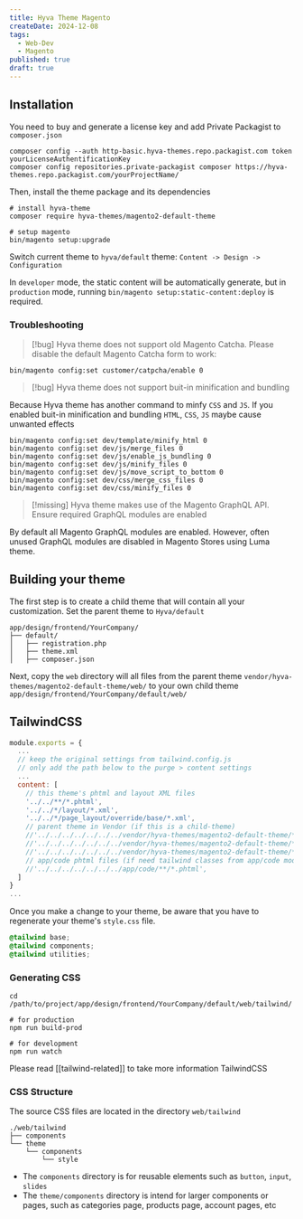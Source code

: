```yaml
---
title: Hyva Theme Magento
createDate: 2024-12-08
tags:
  - Web-Dev
  - Magento
published: true
draft: true
---
```

## Installation

You need to buy and generate a license key and add Private Packagist to `composer.json`

```shell
composer config --auth http-basic.hyva-themes.repo.packagist.com token yourLicenseAuthentificationKey
composer config repositories.private-packagist composer https://hyva-themes.repo.packagist.com/yourProjectName/
```

Then, install the theme package and its dependencies

```shell
# install hyva-theme
composer require hyva-themes/magento2-default-theme

# setup magento
bin/magento setup:upgrade
```

Switch current theme to `hyva/default` theme: `Content -> Design -> Configuration`

In `developer` mode, the static content will be automatically generate, but in `production` mode, running `bin/magento setup:static-content:deploy` is required.
### Troubleshooting

> [!bug] Hyva theme does not support old Magento Catcha. Please disable the default Magento Catcha form to work:

```shell
bin/magento config:set customer/catpcha/enable 0
```

> [!bug] Hyva theme does not support buit-in minification and bundling

Because Hyva theme has another command to minfy `CSS` and `JS`. If you enabled buit-in minification and bundling `HTML`, `CSS`, `JS` maybe cause unwanted effects

```shell
bin/magento config:set dev/template/minify_html 0
bin/magento config:set dev/js/merge_files 0
bin/magento config:set dev/js/enable_js_bundling 0
bin/magento config:set dev/js/minify_files 0
bin/magento config:set dev/js/move_script_to_bottom 0
bin/magento config:set dev/css/merge_css_files 0
bin/magento config:set dev/css/minify_files 0
```

> [!missing] Hyva theme makes use of the Magento GraphQL API. Ensure required GraphQL modules are enabled

By default all Magento GraphQL modules are enabled. However, often unused GraphQL modules are disabled in Magento Stores using Luma theme.

## Building your theme

The first step is to create a child theme that will contain all your customization. 
Set the parent theme to `Hyva/default`

```
app/design/frontend/YourCompany/
├── default/
│   ├── registration.php
│   ├── theme.xml
│   ├── composer.json
```

Next, copy the `web` directory will all files from the parent theme `vendor/hyva-themes/magento2-default-theme/web/` to your own child theme `app/design/frontend/YourCompany/default/web/`

## TailwindCSS

```js title="web/tailwind/tailwind.config.js"
module.exports = {
  ...
  // keep the original settings from tailwind.config.js
  // only add the path below to the purge > content settings
  ...
  content: [
    // this theme's phtml and layout XML files
    '../../**/*.phtml',
    '../../*/layout/*.xml',
    '../../*/page_layout/override/base/*.xml',
    // parent theme in Vendor (if this is a child-theme)
    //'../../../../../../../vendor/hyva-themes/magento2-default-theme/**/*.phtml',
    //'../../../../../../../vendor/hyva-themes/magento2-default-theme/*/layout/*.xml',
    //'../../../../../../../vendor/hyva-themes/magento2-default-theme/*/page_layout/override/base/*.xml',
    // app/code phtml files (if need tailwind classes from app/code modules)
    //'../../../../../../../app/code/**/*.phtml',
  ]
}
...
```

Once you make a change to your theme, be aware that you have to regenerate your theme's `style.css` file.

```css title="style.css"
@tailwind base;
@tailwind components;
@tailwind utilities;
```
### Generating CSS

```shell
cd /path/to/project/app/design/frontend/YourCompany/default/web/tailwind/

# for production
npm run build-prod

# for development
npm run watch
```

Please read [[tailwind-related]] to take more information TailwindCSS

### CSS Structure

The source CSS files are located in the directory `web/tailwind`

```
./web/tailwind
├── components
└── theme
    └── components
        └── style
```

- The `components` directory is for reusable elements such as `button`, `input`, `slides` 
- The `theme/components` directory is intend for larger components or pages, such as categories page, products page, account pages, etc